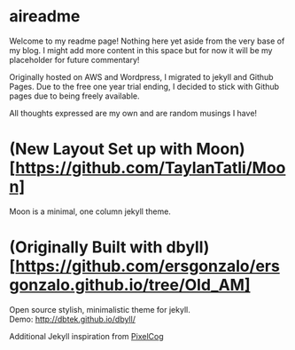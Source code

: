 aireadme
=====

Welcome to my readme page! Nothing here yet aside from the very base of my blog. I might add more content in this space but for now it will be my placeholder for future commentary!

Originally hosted on AWS and Wordpress, I migrated to jekyll and Github Pages. Due to the free one year trial ending, I decided to stick with Github pages due to being freely available.

All thoughts expressed are my own and are random musings I have!

(New Layout Set up with Moon)[https://github.com/TaylanTatli/Moon]
=====
Moon is a minimal, one column jekyll theme.

(Originally Built with dbyll)[https://github.com/ersgonzalo/ersgonzalo.github.io/tree/Old_AM]
=====
Open source stylish, minimalistic theme for jekyll.  
Demo: http://dbtek.github.io/dbyll/  

Additional Jekyll inspiration from [PixelCog](http://pixelcog.com/)  